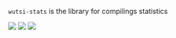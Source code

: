 `wutsi-stats` is the library for compilings statistics

![](https://github.com/wutsi/wutsi-stats/workflows/master/badge.svg)
![](https://img.shields.io/badge/jdk-1.8-brightgreen.svg)
![](https://img.shields.io/badge/language-java-blue.svg)
